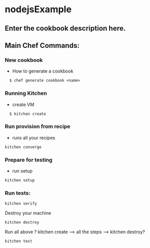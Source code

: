 # nodejsExample

## Enter the cookbook description here.

## Main Chef Commands:

### New cookbook
- How to generate a cookbook

```
  $ chef generate cookbook <name>
```

### Running Kitchen
- create VM
```
  $ kitchen create
```
### Run provision from recipe
- runs all your recipes
```
kitchen converge
```
### Prepare for testing
 - run setup
```
kitchen setup
```
### Run tests:
```
kitchen verify
```
Destroy your machine
```
kitchen destroy
```
Run all above ?
kitchen create --> all the steps --> kitchen destroy?
```
kitchen test

```
